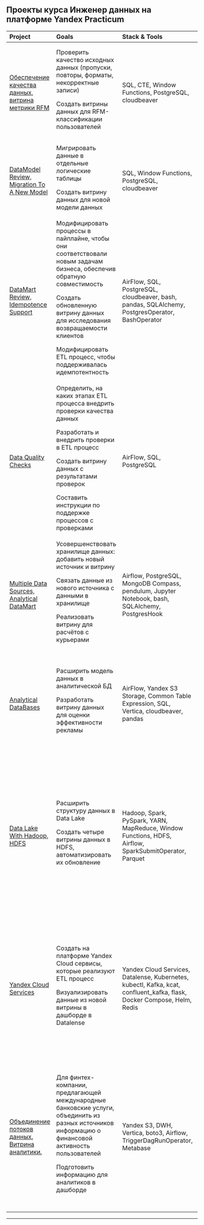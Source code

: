 ## Проекты курса Инженер данных на платформе Yandex Practicum  

| Project              | Goals           | Stack & Tools | Activities |
| :-------------------- | :--------------------- |:---------------------------|:---------------------------|
| [Обеспечение качества данных, витрина метрики RFM](</01 Обеспечение качества данных, витрина метрики RFM/README.md>)         | Проверить качество исходных данных (пропуски, повторы, форматы, некорректные записи)   <P><P>Создать витрины данных для RFM-классификации пользователей           | SQL, CTE, Window Functions, PostgreSQL, cloudbeaver | Расширил навыки использования оконных функций, встроенных в `PostgreSQL` механизмов проверок данных <P><P>Реализовал `Common Table Expression`, использовал `cloudbeaver`
| [DataModel Review, Migration To A New Model](</2 DWH, DataModel Review, Migration to New Model/README.md>) | Мигрировать данные в отдельные логические таблицы  <P><P>Создать витрину данных для новой модели данных   | SQL, Window Functions, PostgreSQL, cloudbeaver          | Освоил принципы построения `DataWareHouse`, состав и назначение слоев хранилища данных
| [DataMart Review, Idempotence Support](</3 ETL Update, DataMart Review, Idempotence/README.md>)         | Модифицировать процессы в пайплайне, чтобы они соответствовали новым задачам бизнеса, обеспечив обратную совместимость <P><P>Создать обновленную витрину данных для исследования возвращаемости клиентов<P><P>Модифицировать ETL процесс, чтобы поддерживалась идемпотентность         | AirFlow, SQL, PostgreSQL, cloudbeaver, bash, pandas, SQLAlchemy, PostgresOperator, BashOperator        | Освоил принципы реализации оркестрации, реализовал с помощью `Airflow` <P><P>Реализовал работу с `PostgreSQL` из Python через библиотеки `psycopg2`, `SQLAlchemy` <P><P>Овладел подходами к реализации идемпотентности.  
| [Data Quality Checks](</4 Check Data Quality, Check Pipeline/README.md>)     | Определить, на каких этапах ETL процесса внедрить проверки качества данных <P><P>Разработать и внедрить проверки в ETL процесс <P><P>Создать  витрину данных с результатами проверок <P><P>Составить инструкции по поддержке процессов с проверками          | AirFlow, SQL, PostgreSQL         | Расширил навыки работы с `Airflow` <P><P> Приобрел опыт работы с файлами средствами `Python` <P><P> Составил документ `RunBook` для администраторов
| [Multiple Data Sources, Analytical DataMart](</5 DWH With Multiple Sources, DataMart Creation/README.md>)        | Усовершенствовать хранилище данных: добавить новый источник и витрину <P><P>Связать данные из нового источника с данными в хранилище <P><P>Реализовать витрину для расчётов с курьерами           | Airflow, PostgreSQL, MongoDB Compass, pendulum, Jupyter Notebook, bash, SQLAlchemy, PostgresHook    | На практике получил навык работы с NoSQL базами данных  <P><P>Упрочил навыки реализации пайпланов в `Airflow` <P><P>Расширил навыки работы с пакетом `requests`
| [Analytical DataBases](</6 Analytical DataBases, Vertica, DataMart Creation/README.md>)         | Расширить модель данных в аналитической БД<P><P>Разработать витрину данных для оценки эффективности рекламы          | AirFlow, Yandex S3 Storage, Common Table Expression, SQL, Vertica, cloudbeaver, pandas         | Зафиксировал принципиальные отличие аналитических БД от реляционных <P><P>Приобрел опыт создания `проекций`, массовой загрузки данных в `Vertica`  
| [Data Lake With Hadoop, HDFS](</7 Spark, Data Lake with Hadoop, HDFS/README.md>)       | Расширить структуру данных в Data Lake <P><P>Создать четыре витрины данных в HDFS, автоматизировать их обновление        | Hadoop, Spark, PySpark, YARN, MapReduce, Window Functions, HDFS, Airflow, SparkSubmitOperator, Parquet | Освоил работу во фреймворке `Hadoop` с `PySpark`, особенности менеджера `YARN`  <P><P>Изучил работу со `Spark`: оптимизация настроек, `data caching`, `broadcasting`, `predicate pushdown` <P><P>Изучил преимущества формата `Parquet`<P><P>Изучил технику `MapReduce` | [Data Stream Processing](</8 Data Stream Processing>)         | Создать сервис потоковой обработки данных, расширяющий возможности онлайн приложения по доставке еды: обогащение входной информации данными из БД, отправка сообщений в выходной поток          | Kafka, PySpark, AirFlow, kcat, Jupyter Notebook, SQL, PostgreSQL, Spark Streaming          |
| [Yandex Cloud Services](<9 Yandex Cloud Services>)        | Создать на платформе Yandex Cloud сервисы, которые реализуют ETL процесс <P><P>Визуализировать данные из новой витрины в дашборде в Datalense          | Yandex Cloud Services, Datalense, Kubernetes, kubectl, Kafka, kcat, confluent_kafka, flask, Docker Compose, Helm, Redis         |  Получил навык развертывания в сервисов в облаке `Yandex Cloud` <P><P>Создал и настроил контейнеры и оркестратор на примере `Docker Compose` и `Kubernetes` <P><P> Получил практический навык работы с очередями на примере `Kafka`
| [Объединение потоков данных. Витрина аналитики.](</10 Объединение потоков данных. Витрина аналитики.>)         | Для финтех-компании, предлагающей международные банковские услуги, объединить из разных источников информацию о финансовой активность пользователей  <P><P>Подготовить информацию для аналитиков в дашборде           | Yandex S3, DWH, Vertica, boto3, Airflow, TriggerDagRunOperator, Metabase     | Спроектировал и разработал `DWH`, ETL процесс, дашборд с использованием облачных компонентов `Yandex Cloud`, аналитической БД `Vertica`, инструмента BI отчетности `Metabase` <P><P>Автоматизировал обновление метрик в дашборде с помощью `Airflow`|
---  
